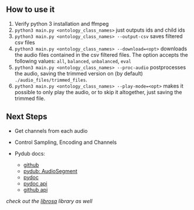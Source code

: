 How to use it
---

1. Verify python 3 installation and ffmpeg
3. `python3 main.py <ontology_class_names>` just outputs ids and child ids
1. `python3 main.py <ontology_class_names> --output-csv` saves filtered csv files
2. `python3 main.py <ontology_class_names> --download=<opt>` downloads the audio files contained in the csv filtered files. The option accepts the following values: `all`, `balanced`, `unbalanced`, `eval`
3. `python3 main.py <ontology_class_names> --proc-audio` postprocesses the audio, saving the trimmed version on (by default) `./audio_files/trimmed_files`.
4. `python3 main.py <ontology_class_names> --play-mode=<opt>` makes it possible to only play the audio, or to skip it altogether, just saving the trimmed file.

Next Steps
---

+ Get channels from each audio
+ Control Sampling, Encoding and Channels

+ Pydub docs:
  + [github](https://github.com/jiaaro/pydub/)
  + [pydub: AudioSegment](https://media.readthedocs.org/pdf/audiosegment/stable/audiosegment.pdf)
  + [pydoc](https://www.pydoc.io/pypi/pydub-0.9.5/)
  + [pydoc api](https://www.pydoc.io/pypi/pydub-0.9.5/autoapi/audio_segment/index.html)
  + [github api](https://github.com/jiaaro/pydub/blob/master/API.markdown)

_check out the [librosa](https://librosa.github.io/) library as well_